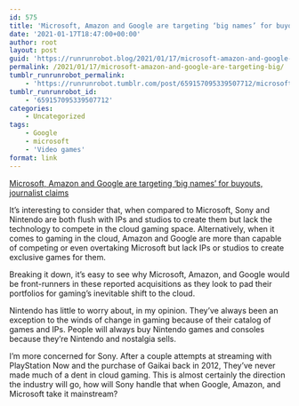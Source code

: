 ```yaml
---
id: 575
title: 'Microsoft, Amazon and Google are targeting ‘big names’ for buyouts, journalist claims'
date: '2021-01-17T18:47:00+00:00'
author: root
layout: post
guid: 'https://runrunrobot.blog/2021/01/17/microsoft-amazon-and-google-are-targeting-big/'
permalink: /2021/01/17/microsoft-amazon-and-google-are-targeting-big/
tumblr_runrunrobot_permalink:
    - 'https://runrunrobot.tumblr.com/post/659157095339507712/microsoft-amazon-and-google-are-targeting-big'
tumblr_runrunrobot_id:
    - '659157095339507712'
categories:
    - Uncategorized
tags:
    - Google
    - microsoft
    - 'Video games'
format: link
---
```


[Microsoft, Amazon and Google are targeting ‘big names’ for buyouts, journalist claims](https://www.videogameschronicle.com/news/microsoft-amazon-and-google-are-targeting-big-names-for-buyouts-journalist-claims/)

<div class="link_description">It’s interesting to consider that, when compared to Microsoft, Sony and Nintendo are both flush with IPs and studios to create them but lack the technology to compete in the cloud gaming space. Alternatively, when it comes to gaming in the cloud, Amazon and Google are more than capable of competing or even overtaking Microsoft but lack IPs or studios to create exclusive games for them.

Breaking it down, it’s easy to see why Microsoft, Amazon, and Google would be front-runners in these reported acquisitions as they look to pad their portfolios for gaming’s inevitable shift to the cloud.

Nintendo has little to worry about, in my opinion. They’ve always been an exception to the winds of change in gaming because of their catalog of games and IPs. People will always buy Nintendo games and consoles because they’re Nintendo and nostalgia sells.

I’m more concerned for Sony. After a couple attempts at streaming with PlayStation Now and the purchase of Gaikai back in 2012, They’ve never made much of a dent in cloud gaming. This is almost certainly the direction the industry will go, how will Sony handle that when Google, Amazon, and Microsoft take it mainstream?

</div>